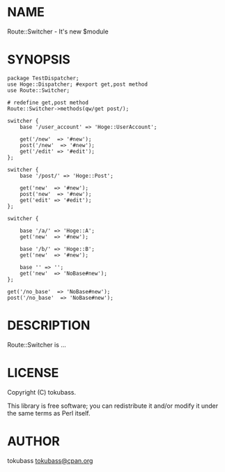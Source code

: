 # NAME

Route::Switcher - It's new $module

# SYNOPSIS

    package TestDispatcher;
    use Hoge::Dispatcher; #export get,post method
    use Route::Switcher;

    # redefine get,post method
    Route::Switcher->methods(qw/get post/);

    switcher {
        base '/user_account' => 'Hoge::UserAccount';

        get('/new'  => '#new');
        post('/new'  => '#new');
        get('/edit' => '#edit');
    };

    switcher {
        base '/post/' => 'Hoge::Post';

        get('new'  => '#new');
        post('new'  => '#new');
        get('edit' => '#edit');
    };

    switcher {

        base '/a/' => 'Hoge::A';
        get('new'  => '#new');

        base '/b/' => 'Hoge::B';
        get('new'  => '#new');

        base '' => '';
        get('new'  => 'NoBase#new');
    };

    get('/no_base'  => 'NoBase#new');
    post('/no_base'  => 'NoBase#new');

# DESCRIPTION

Route::Switcher is ...

# LICENSE

Copyright (C) tokubass.

This library is free software; you can redistribute it and/or modify
it under the same terms as Perl itself.

# AUTHOR

tokubass <tokubass@cpan.org>
